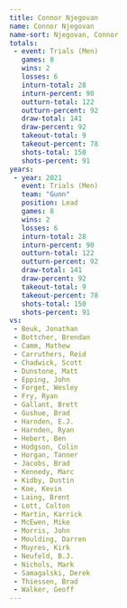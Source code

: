 ```yaml
---
title: Connor Njegovan
name: Connor Njegovan
name-sort: Njegovan, Connor
totals:
 - event: Trials (Men)
   games: 8
   wins: 2
   losses: 6
   inturn-total: 28
   inturn-percent: 90
   outturn-total: 122
   outturn-percent: 92
   draw-total: 141
   draw-percent: 92
   takeout-total: 9
   takeout-percent: 78
   shots-total: 150
   shots-percent: 91
years:
 - year: 2021
   event: Trials (Men)
   team: "Gunn"
   position: Lead
   games: 8
   wins: 2
   losses: 6
   inturn-total: 28
   inturn-percent: 90
   outturn-total: 122
   outturn-percent: 92
   draw-total: 141
   draw-percent: 92
   takeout-total: 9
   takeout-percent: 78
   shots-total: 150
   shots-percent: 91
vs:
 - Beuk, Jonathan
 - Bottcher, Brendan
 - Camm, Mathew
 - Carruthers, Reid
 - Chadwick, Scott
 - Dunstone, Matt
 - Epping, John
 - Forget, Wesley
 - Fry, Ryan
 - Gallant, Brett
 - Gushue, Brad
 - Harnden, E.J.
 - Harnden, Ryan
 - Hebert, Ben
 - Hodgson, Colin
 - Horgan, Tanner
 - Jacobs, Brad
 - Kennedy, Marc
 - Kidby, Dustin
 - Koe, Kevin
 - Laing, Brent
 - Lott, Colton
 - Martin, Karrick
 - McEwen, Mike
 - Morris, John
 - Moulding, Darren
 - Muyres, Kirk
 - Neufeld, B.J.
 - Nichols, Mark
 - Samagalski, Derek
 - Thiessen, Brad
 - Walker, Geoff
---
```

